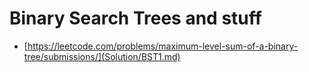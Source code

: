 # Binary Search Trees and stuff

* [https://leetcode.com/problems/maximum-level-sum-of-a-binary-tree/submissions/](Solution/BST1.md)
